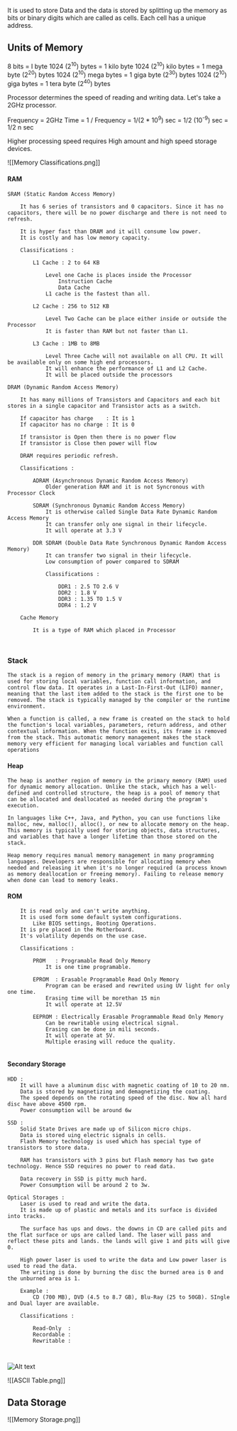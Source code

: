 It is used to store Data and the data is stored by splitting up the memory as bits or binary digits which are called as cells. Each cell has a unique address.

## Units of Memory

8 bits = I byte
1024 (2<sup>10</sup>) bytes = 1 kilo byte
1024 (2<sup>10</sup>) kilo bytes = 1 mega byte (2<sup>20</sup>) bytes
1024 (2<sup>10</sup>) mega bytes = 1 giga byte (2<sup>30</sup>) bytes
1024 (2<sup>10</sup>) giga bytes = 1 tera byte (2<sup>40</sup>) bytes

Processor determines the speed of reading and writing data. Let's take a 2GHz processor.

Frequency = 2GHz
Time = 1 / Frequency = 1/(2 * 10<sup>9</sup>) sec
= 1/2 (10<sup>-9</sup>) sec 
= 1/2 n sec

Higher processing speed requires High amount and high speed storage devices.

![[Memory Classifications.png]]
#### RAM
```
SRAM (Static Random Access Memory)

	It has 6 series of transistors and 0 capacitors. Since it has no capacitors, there will be no power discharge and there is not need to refresh.

	It is hyper fast than DRAM and it will consume low power. 
	It is costly and has low memory capacity.

	Classifications :

		L1 Cache : 2 to 64 KB
		
			Level one Cache is places inside the Processor
				Instruction Cache 
				Data Cache
			L1 cache is the fastest than all.
			
		L2 Cache : 256 to 512 KB

			Level Two Cache can be place either inside or outside the Processor
			It is faster than RAM but not faster than L1.
					
		L3 Cache : 1MB to 8MB

			Level Three Cache will not available on all CPU. It will be available only on some high end processors.
			It will enhance the performance of L1 and L2 Cache.
			It will be placed outside the processors

DRAM (Dynamic Random Access Memory)

	It has many millions of Transistors and Capacitors and each bit stores in a single capacitor and Transistor acts as a switch.
	
	If capacitor has charge    : It is 1
	If capacitor has no charge : It is 0

	If transistor is Open then there is no power flow
	If transistor is Close then power will flow

	DRAM requires periodic refresh.

	Classifications :
	
		ADRAM (Asynchronous Dynamic Random Access Memory)
			Older generation RAM and it is not Syncronous with Processor Clock
			
		SDRAM (Synchronous Dynamic Random Access Memory)
			It is otherwise called Single Data Rate Dynamic Random Access Memory
			It can transfer only one signal in their lifecycle.
			It will operate at 3.3 V
			
		DDR SDRAM (Double Data Rate Synchronous Dynamic Random Access Memory)
			It can transfer two signal in their lifecycle.
			Low consumption of power compared to SDRAM

			Classifications :
			
				DDR1 : 2.5 TO 2.6 V
				DDR2 : 1.8 V
				DDR3 : 1.35 TO 1.5 V
				DDR4 : 1.2 V

	Cache Memory

		It is a type of RAM which placed in Processor
		
	
```

### Stack
```
The stack is a region of memory in the primary memory (RAM) that is used for storing local variables, function call information, and control flow data. It operates in a Last-In-First-Out (LIFO) manner, meaning that the last item added to the stack is the first one to be removed. The stack is typically managed by the compiler or the runtime environment.

When a function is called, a new frame is created on the stack to hold the function's local variables, parameters, return address, and other contextual information. When the function exits, its frame is removed from the stack. This automatic memory management makes the stack memory very efficient for managing local variables and function call operations
```

#### Heap
```
The heap is another region of memory in the primary memory (RAM) used for dynamic memory allocation. Unlike the stack, which has a well-defined and controlled structure, the heap is a pool of memory that can be allocated and deallocated as needed during the program's execution.

In languages like C++, Java, and Python, you can use functions like malloc, new, malloc(), alloc(), or new to allocate memory on the heap. This memory is typically used for storing objects, data structures, and variables that have a longer lifetime than those stored on the stack.

Heap memory requires manual memory management in many programming languages. Developers are responsible for allocating memory when needed and releasing it when it's no longer required (a process known as memory deallocation or freeing memory). Failing to release memory when done can lead to memory leaks.
```

#### ROM 
```
	It is read only and can't write anything.
	It is used form some default system configurations.
		Like BIOS settings, Booting Operations.
	It is pre placed in the Motherboard.
	It's volatility depends on the use case.

	Classifications :

		PROM   : Programable Read Only Memory
			It is one time programable.
			
		EPROM  : Erasable Programable Read Only Memory
			Program can be erased and rewrited using UV light for only one time.
			Erasing time will be morethan 15 min
			It will operate at 12.5V
			
		EEPROM : Electrically Erasable Programmable Read Only Memory
			Can be rewritable using electrical signal.
			Erasing can be done in mili seconds.
			It will operate at 5V.
			Multiple erasing will reduce the quality.
	
```

#### Secondary Storage
```
HDD :
	It will have a aluminum disc with magnetic coating of 10 to 20 nm. 
	Data is stored by magnetizing and demagnetizing the coating.
	The speed depends on the rotating speed of the disc. Now all hard disc have above 4500 rpm.
	Power consumption will be around 6w

SSD :
	Solid State Drives are made up of Silicon micro chips.
	Data is stored uing electric signals in cells.
	Flash Memory technology is used which has special type of transistors to store data.

	RAM has transistors with 3 pins but Flash memory has two gate technology. Hence SSD requires no power to read data.

	Data recovery in SSD is pitty much hard.
	Power Consumption will be around 2 to 3w.

Optical Storages :
	Laser is used to read and write the data.
	It is made up of plastic and metals and its surface is divided into tracks.

	The surface has ups and dows. the downs in CD are called pits and the flat surface or ups are called land. The laser will pass and reflect these pits and lands. the lands will give 1 and pits will give 0.

	High power laser is used to write the data and Low power laser is used to read the data.
	The writing is done by burning the disc the burned area is 0 and the unburned area is 1. 

	Example :
		CD (700 MB), DVD (4.5 to 8.7 GB), Blu-Ray (25 to 50GB). SIngle and Dual layer are available.

	Classifications :

		Read-Only  :
		Recordable :
		Rewritable :
	
	
```


![Alt text](https://github.com/ajay-k-sundaram/Notes-for-Computer-Science/blob/master/Memories%20and%20Storages%20in%20Computer/Resources/Memory.png?raw=true)

![[ASCII Table.png]]
## Data Storage

![[Memory Storage.png]]








